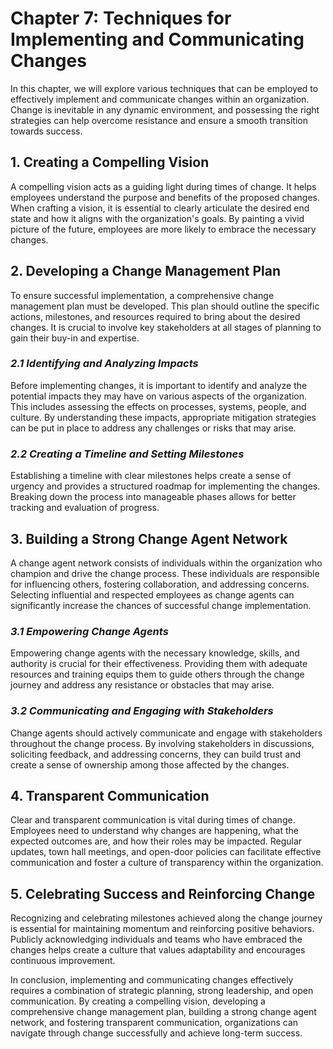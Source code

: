 Chapter 7: Techniques for Implementing and Communicating Changes
================================================================

In this chapter, we will explore various techniques that can be employed to effectively implement and communicate changes within an organization. Change is inevitable in any dynamic environment, and possessing the right strategies can help overcome resistance and ensure a smooth transition towards success.

**1. Creating a Compelling Vision**
-----------------------------------

A compelling vision acts as a guiding light during times of change. It helps employees understand the purpose and benefits of the proposed changes. When crafting a vision, it is essential to clearly articulate the desired end state and how it aligns with the organization's goals. By painting a vivid picture of the future, employees are more likely to embrace the necessary changes.

**2. Developing a Change Management Plan**
------------------------------------------

To ensure successful implementation, a comprehensive change management plan must be developed. This plan should outline the specific actions, milestones, and resources required to bring about the desired changes. It is crucial to involve key stakeholders at all stages of planning to gain their buy-in and expertise.

### *2.1 Identifying and Analyzing Impacts*

Before implementing changes, it is important to identify and analyze the potential impacts they may have on various aspects of the organization. This includes assessing the effects on processes, systems, people, and culture. By understanding these impacts, appropriate mitigation strategies can be put in place to address any challenges or risks that may arise.

### *2.2 Creating a Timeline and Setting Milestones*

Establishing a timeline with clear milestones helps create a sense of urgency and provides a structured roadmap for implementing the changes. Breaking down the process into manageable phases allows for better tracking and evaluation of progress.

**3. Building a Strong Change Agent Network**
---------------------------------------------

A change agent network consists of individuals within the organization who champion and drive the change process. These individuals are responsible for influencing others, fostering collaboration, and addressing concerns. Selecting influential and respected employees as change agents can significantly increase the chances of successful change implementation.

### *3.1 Empowering Change Agents*

Empowering change agents with the necessary knowledge, skills, and authority is crucial for their effectiveness. Providing them with adequate resources and training equips them to guide others through the change journey and address any resistance or obstacles that may arise.

### *3.2 Communicating and Engaging with Stakeholders*

Change agents should actively communicate and engage with stakeholders throughout the change process. By involving stakeholders in discussions, soliciting feedback, and addressing concerns, they can build trust and create a sense of ownership among those affected by the changes.

**4. Transparent Communication**
--------------------------------

Clear and transparent communication is vital during times of change. Employees need to understand why changes are happening, what the expected outcomes are, and how their roles may be impacted. Regular updates, town hall meetings, and open-door policies can facilitate effective communication and foster a culture of transparency within the organization.

**5. Celebrating Success and Reinforcing Change**
-------------------------------------------------

Recognizing and celebrating milestones achieved along the change journey is essential for maintaining momentum and reinforcing positive behaviors. Publicly acknowledging individuals and teams who have embraced the changes helps create a culture that values adaptability and encourages continuous improvement.

In conclusion, implementing and communicating changes effectively requires a combination of strategic planning, strong leadership, and open communication. By creating a compelling vision, developing a comprehensive change management plan, building a strong change agent network, and fostering transparent communication, organizations can navigate through change successfully and achieve long-term success.
